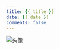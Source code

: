 ```yaml
---
title: {{ title }}
date: {{ date }}
comments: false
---
```

![头像](http://p3goxj4ar.bkt.clouddn.com/18-2-2/9953903.jpg )